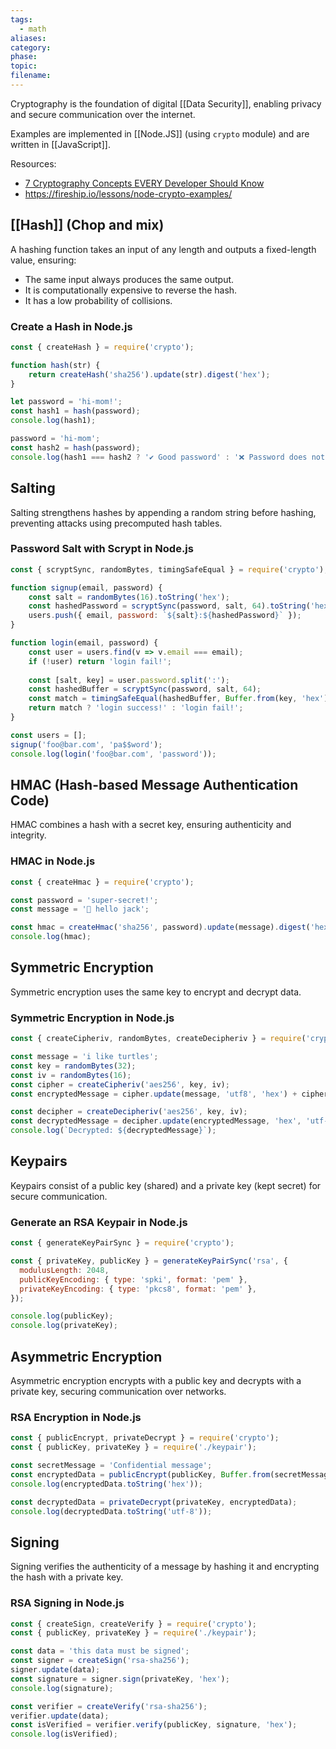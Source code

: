 ```yaml
---
tags:
  - math
aliases: 
category: 
phase: 
topic: 
filename:
---
```

Cryptography is the foundation of digital [[Data Security]], enabling privacy and secure communication over the internet.

Examples are implemented in [[Node.JS]] (using `crypto` module) and are written in [[JavaScript]].

Resources:
- [7 Cryptography Concepts EVERY Developer Should Know](https://www.youtube.com/watch?v=NuyzuNBFWxQ)
- https://fireship.io/lessons/node-crypto-examples/
## [[Hash]] (Chop and mix)

A hashing function takes an input of any length and outputs a fixed-length value, ensuring:

- The same input always produces the same output.
- It is computationally expensive to reverse the hash.
- It has a low probability of collisions.

### Create a Hash in Node.js

```javascript
const { createHash } = require('crypto');

function hash(str) {
    return createHash('sha256').update(str).digest('hex');
}

let password = 'hi-mom!';
const hash1 = hash(password);
console.log(hash1);

password = 'hi-mom';
const hash2 = hash(password);
console.log(hash1 === hash2 ? '✔️ Good password' : '❌ Password does not match');
```

## Salting

Salting strengthens hashes by appending a random string before hashing, preventing attacks using precomputed hash tables.

### Password Salt with Scrypt in Node.js

```javascript
const { scryptSync, randomBytes, timingSafeEqual } = require('crypto');

function signup(email, password) {
    const salt = randomBytes(16).toString('hex');
    const hashedPassword = scryptSync(password, salt, 64).toString('hex');
    users.push({ email, password: `${salt}:${hashedPassword}` });
}

function login(email, password) {
    const user = users.find(v => v.email === email);
    if (!user) return 'login fail!';
    
    const [salt, key] = user.password.split(':');
    const hashedBuffer = scryptSync(password, salt, 64);
    const match = timingSafeEqual(hashedBuffer, Buffer.from(key, 'hex'));
    return match ? 'login success!' : 'login fail!';
}

const users = [];
signup('foo@bar.com', 'pa$$word');
console.log(login('foo@bar.com', 'password'));
```

## HMAC (Hash-based Message Authentication Code)

HMAC combines a hash with a secret key, ensuring authenticity and integrity.

### HMAC in Node.js

```javascript
const { createHmac } = require('crypto');

const password = 'super-secret!';
const message = '🎃 hello jack';

const hmac = createHmac('sha256', password).update(message).digest('hex');
console.log(hmac);
```

## Symmetric Encryption

Symmetric encryption uses the same key to encrypt and decrypt data.

### Symmetric Encryption in Node.js

```javascript
const { createCipheriv, randomBytes, createDecipheriv } = require('crypto');

const message = 'i like turtles';
const key = randomBytes(32);
const iv = randomBytes(16);
const cipher = createCipheriv('aes256', key, iv);
const encryptedMessage = cipher.update(message, 'utf8', 'hex') + cipher.final('hex');

const decipher = createDecipheriv('aes256', key, iv);
const decryptedMessage = decipher.update(encryptedMessage, 'hex', 'utf-8') + decipher.final('utf8');
console.log(`Decrypted: ${decryptedMessage}`);
```

## Keypairs

Keypairs consist of a public key (shared) and a private key (kept secret) for secure communication.

### Generate an RSA Keypair in Node.js

```javascript
const { generateKeyPairSync } = require('crypto');

const { privateKey, publicKey } = generateKeyPairSync('rsa', {
  modulusLength: 2048,
  publicKeyEncoding: { type: 'spki', format: 'pem' },
  privateKeyEncoding: { type: 'pkcs8', format: 'pem' },
});

console.log(publicKey);
console.log(privateKey);
```

## Asymmetric Encryption

Asymmetric encryption encrypts with a public key and decrypts with a private key, securing communication over networks.

### RSA Encryption in Node.js

```javascript
const { publicEncrypt, privateDecrypt } = require('crypto');
const { publicKey, privateKey } = require('./keypair');

const secretMessage = 'Confidential message';
const encryptedData = publicEncrypt(publicKey, Buffer.from(secretMessage));
console.log(encryptedData.toString('hex'));

const decryptedData = privateDecrypt(privateKey, encryptedData);
console.log(decryptedData.toString('utf-8'));
```

## Signing

Signing verifies the authenticity of a message by hashing it and encrypting the hash with a private key.

### RSA Signing in Node.js

```javascript
const { createSign, createVerify } = require('crypto');
const { publicKey, privateKey } = require('./keypair');

const data = 'this data must be signed';
const signer = createSign('rsa-sha256');
signer.update(data);
const signature = signer.sign(privateKey, 'hex');
console.log(signature);

const verifier = createVerify('rsa-sha256');
verifier.update(data);
const isVerified = verifier.verify(publicKey, signature, 'hex');
console.log(isVerified);
```